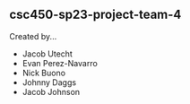 ## csc450-sp23-project-team-4
Created by...
- Jacob Utecht
- Evan Perez-Navarro
- Nick Buono
- Johnny Daggs
- Jacob Johnson
